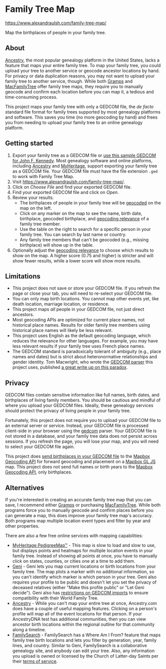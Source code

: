 # Family Tree Map

https://www.alexandraulsh.com/family-tree-map/

Map the birthplaces of people in your family tree.

## About

[Ancestry](https://www.ancestry.com/), the most popular genealogy platform in the United States, lacks a feature that maps your entire family tree. To map your family tree, you could upload your tree to another service or geocode ancestor locations by hand. For privacy or data duplication reasons, you may not want to upload your family tree to another service, though. While both [Gramps](https://gramps-project.org/blog/) and [MacFamilyTree](https://www.syniumsoftware.com/macfamilytree) offer family tree maps, they require you to manually geocode and confirm each location before you can map it, a tedious and time-consuming process.

This project maps your family tree with only a GEDCOM file, the _de facto_ standard file format for family trees supported by most genealogy platforms and software. This saves you time (no more geocoding by hand) and frees you from needing to upload your family tree to an online genealogy platform.

## Getting started

1. Export your family tree as a GEDCOM file or [use this sample GEDCOM for John F. Kennedy](https://raw.githubusercontent.com/alulsh/family-tree-map/main/test/kennedy.ged). Most genealogy software and online platforms, including [Ancestry](https://support.ancestry.com/s/article/Uploading-and-Downloading-Trees) and [MyHeritage](https://faq.myheritage.com/en/article/can-i-export-a-gedcom-file-of-my-family-tree-from-my-family-site), support exporting your family tree as a GEDCOM file. Your GEDCOM file must have the file extension `.ged` to work with Family Tree Map.
2. Visit https://www.alexandraulsh.com/family-tree-map/.
3. Click on _Choose File_ and find your exported GEDCOM file.
4. Find your exported GEDCOM file and click on _Open_.
5. Review your results.
   - The birthplaces of people in your family tree will be [geocoded](https://docs.mapbox.com/help/glossary/geocoding/) on the map on the left.
   - Click on any marker on the map to see the name, birth date, birthplace, geocoded birthplace, and [geocoding relevance](https://docs.mapbox.com/help/how-mapbox-works/geocoding/#result-prioritization-in-forward-geocoding) of a family tree member.
   * Use the table on the right to search for a specific person in your family tree. You can search by last name or country.
   * Any family tree members that can't be geocoded (e.g., missing birthplace) will show up in the table.
6. Optionally adjust the [geocoding relevance](https://docs.mapbox.com/help/how-mapbox-works/geocoding/#result-prioritization-in-forward-geocoding) to choose which results to show on the map. A higher score (0.75 and higher) is stricter and will show fewer results, while a lower score will show more results.

## Limitations

- This project does not save or store your GEDCOM file. If you refresh the page or close your tab, you will need to re-select your GEDCOM file.
- You can only map birth locations. You cannot map other events yet, like death location, marriage location, or residence.
- This project maps _all_ people in your GEDCOM file, not just direct ancestors.
- Most geocoding APIs are optimized for current place names, not historical place names. Results for older family tree members using historical place names will likely be less relevant.
- This project uses English as the default geocoding language, which reduces the relevance for other languages. For example, you may have less relevant results if your family tree uses French place names.
- The GEDCOM standard is paradoxically tolerant of ambiguity (e.g., place names and dates) but is strict about heteronormative relationships and gender identity. Tom Macwright, who wrote the [GEDCOM parser](https://github.com/tmcw/gedcom) this project uses, published [a great write up on this paradox](https://macwright.com/2021/01/18/gedcom.html).

## Privacy

GEDCOM files contain sensitive information like full names, birth dates, and birthplaces of living family members. You should be cautious and mindful of where you upload your GEDCOM files. Ideally, these genealogy services should protect the privacy of living people in your family tree.

Fortunately, this project does not require you to upload your GEDCOM file to an external server or service. Instead, your GEDCOM file is processed client-side in your browser using the [gedcom](https://github.com/tmcw/gedcom) parser. Your GEDCOM file is not stored in a database, and your family tree data does not persist across sessions. If you refresh the page, you will lose your map, and you will need to select your GEDCOM file again.

This project does [send birthplaces in your GEDCOM file](https://github.com/alulsh/family-tree-map/blob/a21e7a67ec63b716d0e269105207b1097558e43c/geocode.js#L40) to the [Mapbox Geocoding API](https://docs.mapbox.com/api/search/geocoding/) for forward geocoding and placement on a [Mapbox GL JS](https://docs.mapbox.com/mapbox-gl-js/api/) map. This project does not send full names or birth years to the [Mapbox Geocoding API](https://docs.mapbox.com/api/search/geocoding/), only birthplaces.

## Alternatives

If you're interested in creating an accurate family tree map that you can save, I recommend either [Gramps](https://gramps-project.org/blog/) or purchasing [MacFamilyTree](https://www.syniumsoftware.com/macfamilytree). While both programs force you to manually geocode and confirm places before you can generate a map, this does improve your family tree map's accuracy. Both programs map multiple location event types and filter by year and other properties.

There are also a few free online services with mapping capabilities:

- [MyHeritage PedigreeMap™](https://blog.myheritage.com/2016/07/introducing-pedigreemap-an-interactive-map-of-your-family-history/) - This map is slow to load and slow to use, but displays points and heatmaps for multiple location events in your family tree. Instead of showing all points at once, you have to manually click on states, counties, or cities one at a time to add them.
- [Geni](https://www.geni.com/) - Geni lets you map current locations or birth locations from your family tree. The map plots a marker with no additional information, so you can't identify which marker is which person in your tree. Geni also requires your profile to be public and doesn't let you set the privacy of deceased relatives (either "Make this profile public" or "Let Geni decide"). Geni also has [restrictions on GEDCOM imports](https://www.geni.com/gedcom) to ensure compatibility with their World Family Tree.
- [Ancestry](https://www.ancestry.com/) - While you can't map your entire tree at once, Ancestry.com does have a couple of useful mapping features. Clicking on a person's profile will map all of the event locations for that person. If your AncestryDNA test has additional communities, then you can view ancestor birth locations within the regional outline for that community along a timeline.
- [FamilySearch](https://www.familysearch.org/blog/en/where-are-my-ancestors-from/) - FamilySearch has a Where Am I From? feature that maps family tree birth locations and lets you filter by generation, year, family lines, and country. Similar to Geni, FamilySearch is a collaborative genealogy site, and anybody can edit your tree. Also, any information you upload is owned or licensed by the Church of Latter-day Saints per their [terms of service](https://www.familysearch.org/legal/terms).
